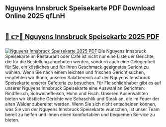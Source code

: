 ## Nguyens Innsbruck Speisekarte PDF Download Online 2025 qfLnH

# <h2><a href="http://gc78icn.nevu.top/?p=Nguyens+Innsbruck+Speisekarte">🔗 👉🔴 Nguyens Innsbruck Speisekarte 2025 PDF</a></h2>

[![Nguyens Innsbruck Speisekarte 2025 PDF](https://i.imgur.com/dBaPXMq.png)](http://gc78icn.nevu.top/?p=Nguyens+Innsbruck+Speisekarte)
Die Nguyens Innsbruck Speisekarte im Restaurant oder Café ist nicht nur eine Liste der Gerichte, die für die Bestellung angeboten werden, sondern auch eine Gelegenheit für Sie, ein köstliches und für Ihren Geschmack geeignetes Gericht zu wählen. Wenn Sie nach einem leichten und frischen Gericht suchen, empfehlen wir Ihnen, unseren Salatbereich auf der Nguyens Innsbruck Speisekarte unserer Cafeteria zu besuchen. Für Fleischliebhaber gibt es auf unserer Nguyens Innsbruck Speisekarte eine Auswahl an Gerichten: Rindfleisch, Schweinefleisch, Huhn und Fisch. Unseren Auserwählten bieten wir köstliche Gerichte wie Schaschlik und Steak an, die im Feuer der alten Wälder zubereitet werden. Wenn Sie sich nicht entscheiden können, was Sie von der Nguyens Innsbruck Speisekarte wünschen, ist unser Team bereit zu helfen und Ihnen einen komfortablen und bequemen Service zu bieten.
